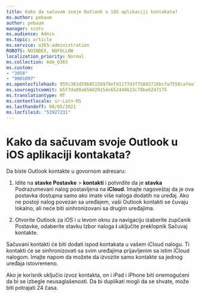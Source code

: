 ```yaml
---
title: Kako da sačuvam svoje Outlook u iOS aplikaciji kontakata?
ms.author: pebaum
author: pebaum
manager: scotv
ms.audience: Admin
ms.topic: article
ms.service: o365-administration
ROBOTS: NOINDEX, NOFOLLOW
localization_priority: Normal
ms.collection: Adm_O365
ms.custom:
- "3058"
- "9001097"
ms.openlocfilehash: 955c381d59b85150979efd1177d3f75802726bcfa7550cafee7eb0fb8e7381d2
ms.sourcegitcommit: b5f7da89a650d2915dc652449623c78be6247175
ms.translationtype: MT
ms.contentlocale: sr-Latn-RS
ms.lasthandoff: 08/05/2021
ms.locfileid: "53927231"
---
```

# <a name="how-do-i-save-my-outlook-contacts-to-my-ios-contacts-app"></a>Kako da sačuvam svoje Outlook u iOS aplikaciji kontakata?

Da biste Outlook kontakte u govornom adresaru:
 
1. Idite na **stavke Postavke**  >  **kontakti** i potvrdite da je **stavka** Podrazumevani nalog postavljena na **iCloud**. Imajte nagoveštaj da je ova postavka dostupna samo ako imate više naloga dodatih na uređaj. Ako ne postoji nalog povezan sa uređajem, vaši Outlook kontakti se čuvaju lokalno, ali neće biti sinhronizovani sa drugim uređajima.
 
2. Otvorite Outlook za iOS i u levom oknu za navigaciju izaberite zupčanik  Postavke, odaberite stavku Izbor naloga **i** uključite preklopnik Sačuvaj kontakte.
 
Sačuvani kontakti će biti dodati ispod kontakata u vašem iCloud nalogu. Ti kontakti će se sinhronizovati sa svim uređajima prijavljenim sa istim iCloud nalogom. Imajte napom da možete da izvozite samo kontakte sa jednog uređaja istovremeno.
 
Ako je korisnik uključio izvoz kontakta, on i iPad i iPhone biti onemogućeni da bi se izbegle neusaglašenosti. Da bi duplikati mogli da se shvate, može biti potrajati 24 časa.